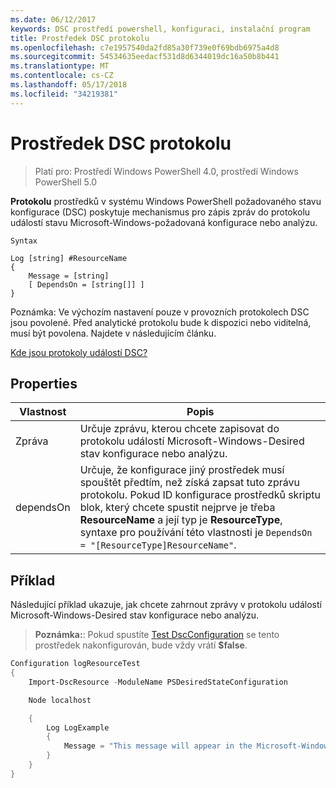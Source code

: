 ```yaml
---
ms.date: 06/12/2017
keywords: DSC prostředí powershell, konfiguraci, instalační program
title: Prostředek DSC protokolu
ms.openlocfilehash: c7e1957540da2fd85a30f739e0f69bdb6975a4d8
ms.sourcegitcommit: 54534635eedacf531d8d6344019dc16a50b8b441
ms.translationtype: MT
ms.contentlocale: cs-CZ
ms.lasthandoff: 05/17/2018
ms.locfileid: "34219381"
---
```

# <a name="dsc-log-resource"></a>Prostředek DSC protokolu

> Platí pro: Prostředí Windows PowerShell 4.0, prostředí Windows PowerShell 5.0

__Protokolu__ prostředků v systému Windows PowerShell požadovaného stavu konfigurace (DSC) poskytuje mechanismus pro zápis zpráv do protokolu událostí stavu Microsoft-Windows-požadovaná konfigurace nebo analýzu.

```
Syntax

Log [string] #ResourceName
{
    Message = [string]
    [ DependsOn = [string[]] ]
}
```

Poznámka: Ve výchozím nastavení pouze v provozních protokolech DSC jsou povolené.
Před analytické protokolu bude k dispozici nebo viditelná, musí být povolena.
Najdete v následujícím článku.

[Kde jsou protokoly událostí DSC?](https://msdn.microsoft.com/en-us/powershell/dsc/troubleshooting#where-are-dsc-event-logs)

## <a name="properties"></a>Properties
|  Vlastnost  |  Popis   |
|---|---|
| Zpráva| Určuje zprávu, kterou chcete zapisovat do protokolu událostí Microsoft-Windows-Desired stav konfigurace nebo analýzu.|
| dependsOn | Určuje, že konfigurace jiný prostředek musí spouštět předtím, než získá zapsat tuto zprávu protokolu. Pokud ID konfigurace prostředků skriptu blok, který chcete spustit nejprve je třeba __ResourceName__ a její typ je __ResourceType__, syntaxe pro používání této vlastnosti je `DependsOn = "[ResourceType]ResourceName"`.|

## <a name="example"></a>Příklad

Následující příklad ukazuje, jak chcete zahrnout zprávy v protokolu událostí Microsoft-Windows-Desired stav konfigurace nebo analýzu.

> **Poznámka:**: Pokud spustíte [Test DscConfiguration](https://technet.microsoft.com/en-us/library/dn407382.aspx) se tento prostředek nakonfigurován, bude vždy vrátí **$false**.

```powershell
Configuration logResourceTest
{
    Import-DscResource -ModuleName PSDesiredStateConfiguration

    Node localhost

    {
        Log LogExample
        {
            Message = "This message will appear in the Microsoft-Windows-Desired State Configuration/Analytic event log."
        }
    }
}
```